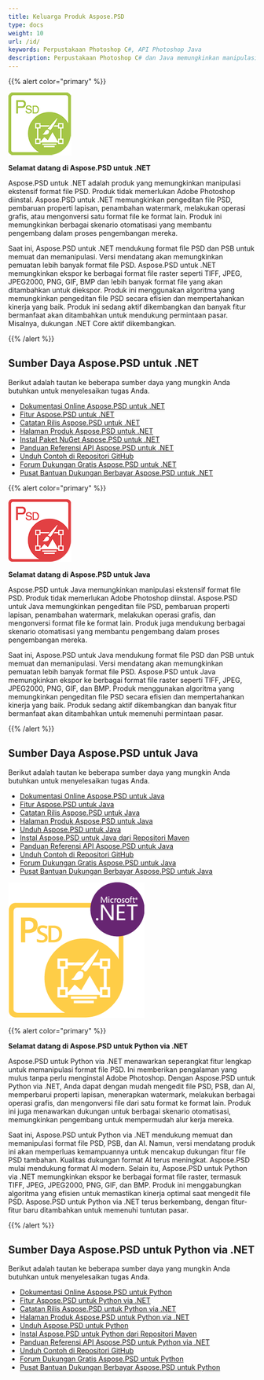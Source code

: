 ```yaml
---
title: Keluarga Produk Aspose.PSD
type: docs
weight: 10
url: /id/
keywords: Perpustakaan Photoshop C#, API Photoshop Java
description: Perpustakaan Photoshop C# dan Java memungkinkan manipulasi ekstensif format file PSD. Produk tidak memerlukan Adobe Photoshop diinstal dan mendukung format file PSD dan PSB untuk memuat, memanipulasi, dan mengonversi ke berbagai format file raster seperti TIFF, JPEG, JPEG2000, PNG, GIF dan BMP.
---
```


{{% alert color="primary" %}} 

**![Logo Produk Aspose.PSD untuk .NET](home_1.png)**

**Selamat datang di Aspose.PSD untuk .NET**

Aspose.PSD untuk .NET adalah produk yang memungkinkan manipulasi ekstensif format file PSD. Produk tidak memerlukan Adobe Photoshop diinstal. Aspose.PSD untuk .NET memungkinkan pengeditan file PSD, pembaruan properti lapisan, penambahan watermark, melakukan operasi grafis, atau mengonversi satu format file ke format lain. Produk ini memungkinkan berbagai skenario otomatisasi yang membantu pengembang dalam proses pengembangan mereka.

Saat ini, Aspose.PSD untuk .NET mendukung format file PSD dan PSB untuk memuat dan memanipulasi. Versi mendatang akan memungkinkan pemuatan lebih banyak format file PSD. Aspose.PSD untuk .NET memungkinkan ekspor ke berbagai format file raster seperti TIFF, JPEG, JPEG2000, PNG, GIF, BMP dan lebih banyak format file yang akan ditambahkan untuk diekspor. Produk ini menggunakan algoritma yang memungkinkan pengeditan file PSD secara efisien dan mempertahankan kinerja yang baik. Produk ini sedang aktif dikembangkan dan banyak fitur bermanfaat akan ditambahkan untuk mendukung permintaan pasar. Misalnya, dukungan .NET Core aktif dikembangkan.

{{% /alert %}} 

## **Sumber Daya Aspose.PSD untuk .NET**

Berikut adalah tautan ke beberapa sumber daya yang mungkin Anda butuhkan untuk menyelesaikan tugas Anda.

- [Dokumentasi Online Aspose.PSD untuk .NET](/psd/id/net/)
- [Fitur Aspose.PSD untuk .NET](/psd/id/net/features/)
- [Catatan Rilis Aspose.PSD untuk .NET](/psd/id/net/release-notes/)
- [Halaman Produk Aspose.PSD untuk .NET](https://products.aspose.com/psd/net)
- [Instal Paket NuGet Aspose.PSD untuk .NET](https://www.nuget.org/packages/Aspose.PSD/)
- [Panduan Referensi API Aspose.PSD untuk .NET](https://reference.aspose.com/net/psd)
- [Unduh Contoh di Repositori GitHub](https://github.com/aspose-psd/Aspose.PSD-for-.NET)
- [Forum Dukungan Gratis Aspose.PSD untuk .NET](https://forum.aspose.com/c/psd)
- [Pusat Bantuan Dukungan Berbayar Aspose.PSD untuk .NET](https://helpdesk.aspose.com/)

{{% alert color="primary" %}} 

**![Logo Produk Aspose.PSD untuk Java](aspose-psd-for-java-home_1.png)**

**Selamat datang di Aspose.PSD untuk Java**

Aspose.PSD untuk Java memungkinkan manipulasi ekstensif format file PSD. Produk tidak memerlukan Adobe Photoshop diinstal. Aspose.PSD untuk Java memungkinkan pengeditan file PSD, pembaruan properti lapisan, penambahan watermark, melakukan operasi grafis, dan mengonversi format file ke format lain. Produk juga mendukung berbagai skenario otomatisasi yang membantu pengembang dalam proses pengembangan mereka.

Saat ini, Aspose.PSD untuk Java mendukung format file PSD dan PSB untuk memuat dan memanipulasi. Versi mendatang akan memungkinkan pemuatan lebih banyak format file PSD. Aspose.PSD untuk Java memungkinkan ekspor ke berbagai format file raster seperti TIFF, JPEG, JPEG2000, PNG, GIF, dan BMP. Produk menggunakan algoritma yang memungkinkan pengeditan file PSD secara efisien dan mempertahankan kinerja yang baik. Produk sedang aktif dikembangkan dan banyak fitur bermanfaat akan ditambahkan untuk memenuhi permintaan pasar.

{{% /alert %}} 

## **Sumber Daya Aspose.PSD untuk Java**

Berikut adalah tautan ke beberapa sumber daya yang mungkin Anda butuhkan untuk menyelesaikan tugas Anda.

- [Dokumentasi Online Aspose.PSD untuk Java](/psd/id/java/)
- [Fitur Aspose.PSD untuk Java](/psd/id/java/features/)
- [Catatan Rilis Aspose.PSD untuk Java](/psd/id/java/release-notes/)
- [Halaman Produk Aspose.PSD untuk Java](https://products.aspose.com/psd/java)
- [Unduh Aspose.PSD untuk Java](https://repository.aspose.com/webapp/#/artifacts/browse/tree/General/repo/com/aspose/aspose-psd)
- [Instal Aspose.PSD untuk Java dari Repositori Maven](/psd/id/java/installation/)
- [Panduan Referensi API Aspose.PSD untuk Java](https://reference.aspose.com/java/psd)
- [Unduh Contoh di Repositori GitHub](https://github.com/aspose-psd/Aspose.PSD-for-Java)
- [Forum Dukungan Gratis Aspose.PSD untuk Java](https://forum.aspose.com/c/psd)
- [Pusat Bantuan Dukungan Berbayar Aspose.PSD untuk Java](https://helpdesk.aspose.com/)

![Logo Produk Aspose.PSD untuk Python via .NET](aspose-psd-for-python-home_1.png)

{{% alert color="primary" %}} 

**Selamat datang di Aspose.PSD untuk Python via .NET**

Aspose.PSD untuk Python via .NET menawarkan seperangkat fitur lengkap untuk memanipulasi format file PSD. Ini memberikan pengalaman yang mulus tanpa perlu menginstal Adobe Photoshop. Dengan Aspose.PSD untuk Python via .NET, Anda dapat dengan mudah mengedit file PSD, PSB, dan AI, memperbarui properti lapisan, menerapkan watermark, melakukan berbagai operasi grafis, dan mengonversi file dari satu format ke format lain. Produk ini juga menawarkan dukungan untuk berbagai skenario otomatisasi, memungkinkan pengembang untuk mempermudah alur kerja mereka.

Saat ini, Aspose.PSD untuk Python via .NET mendukung memuat dan memanipulasi format file PSD, PSB, dan AI. Namun, versi mendatang produk ini akan memperluas kemampuannya untuk mencakup dukungan fitur file PSD tambahan. Kualitas dukungan format AI terus meningkat. Aspose.PSD mulai mendukung format AI modern. Selain itu, Aspose.PSD untuk Python via .NET memungkinkan ekspor ke berbagai format file raster, termasuk TIFF, JPEG, JPEG2000, PNG, GIF, dan BMP. Produk ini menggabungkan algoritma yang efisien untuk memastikan kinerja optimal saat mengedit file PSD. Aspose.PSD untuk Python via .NET terus berkembang, dengan fitur-fitur baru ditambahkan untuk memenuhi tuntutan pasar.

{{% /alert %}} 

## **Sumber Daya Aspose.PSD untuk Python via .NET**

Berikut adalah tautan ke beberapa sumber daya yang mungkin Anda butuhkan untuk menyelesaikan tugas Anda.

- [Dokumentasi Online Aspose.PSD untuk Python](/psd/id/python-net/)
- [Fitur Aspose.PSD untuk Python via .NET](/psd/id/python-net/features/)
- [Catatan Rilis Aspose.PSD untuk Python via .NET](/psd/id/python-net/release-notes/)
- [Halaman Produk Aspose.PSD untuk Python via .NET](https://products.aspose.com/psd/python-net)
- [Unduh Aspose.PSD untuk Python](https://repository.aspose.com/webapp/#/artifacts/browse/tree/General/repo/com/aspose/aspose-psd)
- [Instal Aspose.PSD untuk Python dari Repositori Maven](/psd/id/python-net/installation/)
- [Panduan Referensi API Aspose.PSD untuk Python via .NET](https://reference.aspose.com/python-net/psd)
- [Unduh Contoh di Repositori GitHub](https://github.com/aspose-psd/Aspose.PSD-for-Python-Net)
- [Forum Dukungan Gratis Aspose.PSD untuk Python](https://forum.aspose.com/c/psd)
- [Pusat Bantuan Dukungan Berbayar Aspose.PSD untuk Python](https://helpdesk.aspose.com/)
